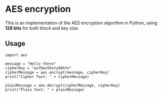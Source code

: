# AES encryption

This is an implementation of the AES encryption algorithm in Python, using **128 bits** for both block and key size.

## Usage

```
import aes

message = "Hello there"
cipherKey = "as78ax56xty98hfe"
cipherMessage = aes.encrypt(message, cipherKey)
print("Cipher Text: " + cipherMessage)

plainMessage = aes.decrypt(cipherMessage, cipherKey)
print("Plain Text: " + plainMessage)
```